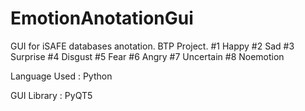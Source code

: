 # EmotionAnotationGui
GUI for iSAFE databases anotation. BTP Project.
#1  Happy
#2  Sad
#3  Surprise
#4  Disgust
#5  Fear
#6  Angry
#7  Uncertain
#8  Noemotion

Language Used : Python

GUI Library : PyQT5
